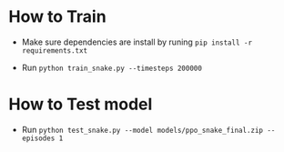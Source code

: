 # How to Train

-   Make sure dependencies are install by runing `pip install -r requirements.txt`

-   Run `python train_snake.py --timesteps 200000`

# How to Test model

-   Run `python test_snake.py --model models/ppo_snake_final.zip --episodes 1`
